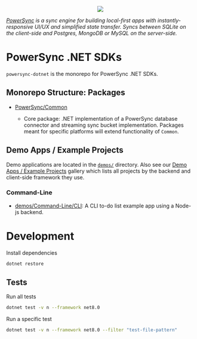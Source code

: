 <p align="center">
  <a href="https://www.powersync.com" target="_blank"><img src="https://github.com/powersync-ja/.github/assets/7372448/d2538c43-c1a0-4c47-9a76-41462dba484f"/></a>
</p>

_[PowerSync](https://www.powersync.com) is a sync engine for building local-first apps with instantly-responsive UI/UX and simplified state transfer. Syncs between SQLite on the client-side and Postgres, MongoDB or MySQL on the server-side._

# PowerSync .NET SDKs

`powersync-dotnet` is the monorepo for PowerSync .NET SDKs.

## Monorepo Structure: Packages

- [PowerSync/Common](./PowerSync/Common/README.md)

  - Core package: .NET implementation of a PowerSync database connector and streaming sync bucket implementation. Packages meant for specific platforms will extend functionality of `Common`.

## Demo Apps / Example Projects

Demo applications are located in the [`demos/`](./demos/) directory. Also see our [Demo Apps / Example Projects](https://docs.powersync.com/resources/demo-apps-example-projects) gallery which lists all projects by the backend and client-side framework they use.

### Command-Line

- [demos/Command-Line/CLI](./demos/Command-Line/CLI/README.md): A CLI to-do list example app using a Node-js backend.

# Development

Install dependencies

```bash
dotnet restore
```

## Tests

Run all tests

```bash
dotnet test -v n --framework net8.0
```

Run a specific test

```bash
dotnet test -v n --framework net8.0 --filter "test-file-pattern"  
```